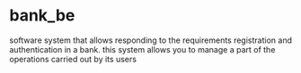 # bank_be
software system that allows responding to the requirements
registration and authentication in a bank. this system allows you to manage a part of the operations carried out by its users
